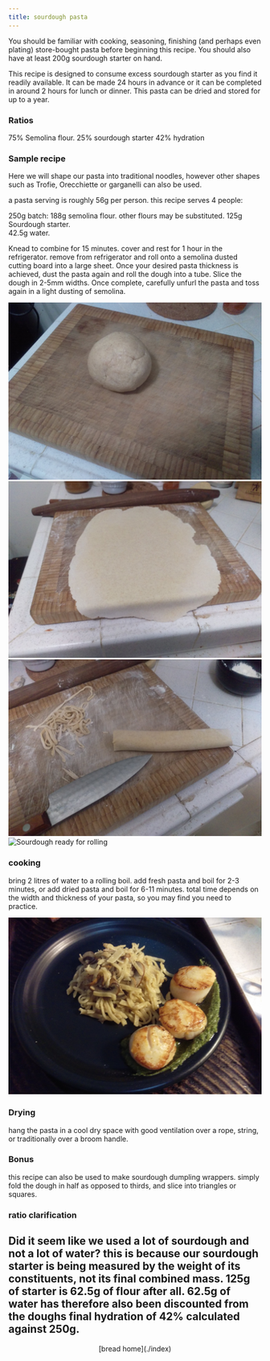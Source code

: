 ```yaml
---
title: sourdough pasta
---
```


You should be familiar with cooking, seasoning, finishing (and perhaps even plating) 
store-bought pasta before beginning this recipe.  You should also have at least 200g
sourdough starter on hand.

This recipe is designed to consume excess sourdough starter as you find
it readily available.  It can be made 24 hours in advance or it can be completed in around
2 hours for lunch or dinner.  This pasta can be dried and stored for up to a year.

### Ratios
75% Semolina flour.
25% sourdough starter
42% hydration

### Sample recipe
Here we will shape our pasta into traditional noodles, however other
shapes such as Trofie, Orecchiette or garganelli can also be used.

a pasta serving is roughly 56g per person.
this recipe serves 4 people:

250g batch:
188g semolina flour. other flours may be substituted.
125g Sourdough starter.  
42.5g water.

Knead to combine for 15 minutes. 
cover and rest for 1 hour in the refrigerator.
remove from refrigerator and roll onto a semolina dusted 
cutting board into a large sheet.  Once your desired pasta
thickness is achieved, dust the pasta again and roll
the dough into a tube.  Slice the dough in 2-5mm widths.  Once complete, 
carefully unfurl the pasta and toss again in a light dusting
of semolina.  

![Sourdough ready for rolling](../../images/bread/noodle_doughball.jpg)
![Sourdough ready for rolling](../../images/bread/noodle_rolled.jpg)
![Sourdough ready for rolling](../../images/bread/noodle_chopping.jpg)
![Sourdough ready for rolling](../../images/bread/noodle_chopped.jpg)

### cooking
bring 2 litres of water to a rolling boil.  add fresh pasta and
boil for 2-3 minutes, or add dried pasta and boil for 6-11 minutes.
total time depends on the width and thickness of your pasta, so you 
may find you need to practice.


![Sourdough ready for rolling](../../images/bread/noodle_final.jpg)

### Drying
hang the pasta in a cool dry space with good ventilation over a rope,
string, or traditionally over a broom handle.

### Bonus
this recipe can also be used to make sourdough dumpling wrappers.
simply fold the dough in half as opposed to thirds, and slice into
triangles or squares.  

### ratio clarification
Did it seem like we used a lot of sourdough and not a lot of water?
this is because our sourdough starter is being measured by the weight
of its constituents, not its final combined mass.  125g of starter is 62.5g
of flour after all.  62.5g of water has therefore also been discounted from the 
doughs final hydration of 42% calculated against 250g.
---
<center>[bread home](./index)</center>
